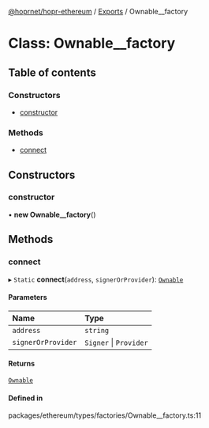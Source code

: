 [@hoprnet/hopr-ethereum](../README.md) / [Exports](../modules.md) / Ownable__factory

# Class: Ownable\_\_factory

## Table of contents

### Constructors

- [constructor](ownable__factory.md#constructor)

### Methods

- [connect](ownable__factory.md#connect)

## Constructors

### constructor

• **new Ownable__factory**()

## Methods

### connect

▸ `Static` **connect**(`address`, `signerOrProvider`): [`Ownable`](ownable.md)

#### Parameters

| Name | Type |
| :------ | :------ |
| `address` | `string` |
| `signerOrProvider` | `Signer` \| `Provider` |

#### Returns

[`Ownable`](ownable.md)

#### Defined in

packages/ethereum/types/factories/Ownable__factory.ts:11
